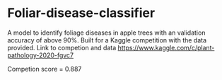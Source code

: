 # Foliar-disease-classifier
A model to identify foliage diseases in apple trees with an validation accuracy of above 90%. Built for a Kaggle competition with the data provided. Link to competion and data https://www.kaggle.com/c/plant-pathology-2020-fgvc7

Competion score = 0.887
